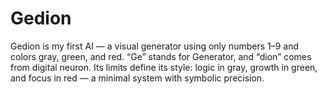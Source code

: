 # Gedion
Gedion is my first AI — a visual generator using only numbers 1–9 and colors gray, green, and red. “Ge” stands for Generator, and “dion” comes from digital neuron. Its limits define its style: logic in gray, growth in green, and focus in red — a minimal system with symbolic precision.

